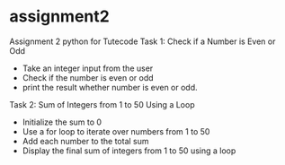 # assignment2
Assignment 2 python for Tutecode
Task 1: Check if a Number is Even or Odd
- Take an integer input from the user
- Check if the number is even or odd
- print the result whether number is even or odd.


Task 2: Sum of Integers from 1 to 50 Using a Loop
- Initialize the sum to 0
- Use a for loop to iterate over numbers from 1 to 50
- Add each number to the total sum
- Display the final sum of integers from 1 to 50 using a loop
